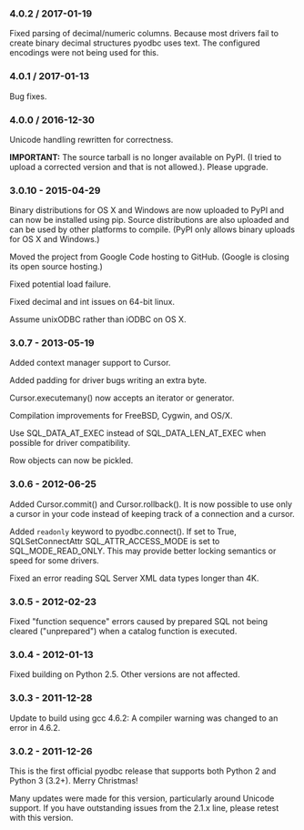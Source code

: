 ### 4.0.2 / 2017-01-19

Fixed parsing of decimal/numeric columns.  Because most drivers fail to create binary decimal structures pyodbc uses text.  The configured encodings were not being used for this.

### 4.0.1 / 2017-01-13
Bug fixes.

### 4.0.0 / 2016-12-30
Unicode handling rewritten for correctness.

**IMPORTANT:** The source tarball is no longer available on PyPI.  (I tried to upload a corrected version and that is not allowed.). Please upgrade.

### 3.0.10 - 2015-04-29
Binary distributions for OS X and Windows are now uploaded to PyPI and can now be installed using pip. Source distributions are also uploaded and can be used by other platforms to compile. (PyPI only allows binary uploads for OS X and Windows.)

Moved the project from Google Code hosting to GitHub. (Google is closing its open source hosting.)

Fixed potential load failure.

Fixed decimal and int issues on 64-bit linux.

Assume unixODBC rather than iODBC on OS X.

### 3.0.7 - 2013-05-19
Added context manager support to Cursor.

Added padding for driver bugs writing an extra byte.

Cursor.executemany() now accepts an iterator or generator.

Compilation improvements for FreeBSD, Cygwin, and OS/X.

Use SQL_DATA_AT_EXEC instead of SQL_DATA_LEN_AT_EXEC when possible for driver compatibility.

Row objects can now be pickled.

### 3.0.6 - 2012-06-25
Added Cursor.commit() and Cursor.rollback(). It is now possible to use only a cursor in your code instead of keeping track of a connection and a cursor.

Added `readonly` keyword to pyodbc.connect(). If set to True, SQLSetConnectAttr SQL_ATTR_ACCESS_MODE is set to SQL_MODE_READ_ONLY. This may provide better locking semantics or speed for some drivers.

Fixed an error reading SQL Server XML data types longer than 4K.

### 3.0.5 - 2012-02-23
Fixed "function sequence" errors caused by prepared SQL not being cleared ("unprepared") when a catalog function is executed.

### 3.0.4 - 2012-01-13
Fixed building on Python 2.5. Other versions are not affected.

### 3.0.3 - 2011-12-28
Update to build using gcc 4.6.2: A compiler warning was changed to an error in 4.6.2.

### 3.0.2 - 2011-12-26
This is the first official pyodbc release that supports both Python 2 and Python 3 (3.2+). Merry Christmas!

Many updates were made for this version, particularly around Unicode support. If you have outstanding issues from the 2.1.x line, please retest with this version.